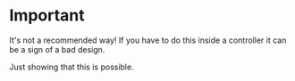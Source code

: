 # Important

It's not a recommended way! If you have to do this inside a controller it can be a sign of a bad design.

Just showing that this is possible.